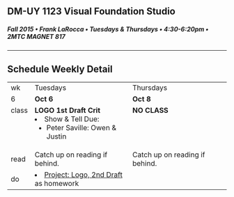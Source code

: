 ## DM-UY 1123 Visual Foundation Studio
##### Fall 2015 • Frank LaRocca • Tuesdays & Thursdays • 4:30-6:20pm • 2MTC MAGNET 817 
---
## Schedule Weekly Detail

<table>
<tr>
<td>wk</td>
<td>Tuesdays</td>
<td>Thursdays</td>
</tr>
<tr>
  <td valign="top">6</td>
  <td valign="top" width="48%"><strong>Oct 6</strong></td>
  <td valign="top" width="48%"><strong>Oct 8</strong></td>
</tr>

<!-- class -->
<tr>
<td valign="top">class</td>
<td valign="top">
  <strong>LOGO 1st Draft Crit</strong><br>
    <li>Show & Tell Due:
        <ul>
            <li>Peter Saville: Owen & Justin</li>
        </ul>
    </li>
  </ul>
</td>
<td valign="top">
  <strong>NO CLASS</strong><br>

</td>
</tr>

<!-- reading -->
<tr>
  <td>read</td>
  <td valign="top">Catch up on reading if behind.</ul>
  
  </td>
  <td valign="top">Catch up on reading if behind.</td>
</tr>

<!-- do -->
<tr>
  <td>do</td>
  <td valign="top" >
    <li><a href="../projects/project_logo.md">Project: Logo, 2nd Draft</a> as homework</li>
  
  </td>
  <td valign="top">
  </td>
</tr>
</table>








